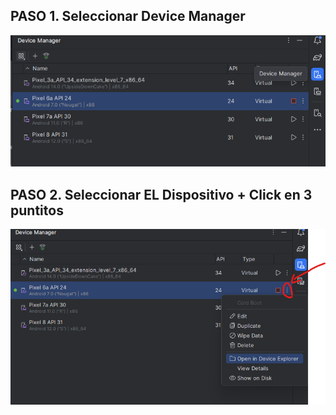 ## PASO 1. Seleccionar Device Manager

![screenshot](1.png)

## PASO 2. Seleccionar EL Dispositivo + Click en 3 puntitos

![screenshot](2.png)
